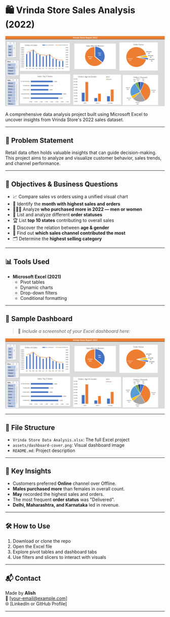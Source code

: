 # 🛍️ Vrinda Store Sales Analysis (2022)
![Dashboard](assets/dashboard-cover.png)

A comprehensive data analysis project built using Microsoft Excel to uncover insights from Vrinda Store's 2022 sales dataset.

---

## 📌 Problem Statement

Retail data often holds valuable insights that can guide decision-making. This project aims to analyze and visualize customer behavior, sales trends, and channel performance.

---

## 🎯 Objectives & Business Questions

- 📈 Compare sales vs orders using a unified visual chart
- 📅 Identify the **month with highest sales and orders**
- 👨‍🦰👩 Analyze **who purchased more in 2022 — men or women**
- 🧾 List and analyze different **order statuses**
- 🏆 List **top 10 states** contributing to overall sales
- 👥 Discover the relation between **age & gender**
- 🛒 Find out **which sales channel contributed the most**
- 🗂️ Determine the **highest selling category**

---

## 📊 Tools Used

- **Microsoft Excel (2021)**
  - Pivot tables
  - Dynamic charts
  - Drop-down filters
  - Conditional formatting

---

## 🌟 Sample Dashboard

> 📌 _Include a screenshot of your Excel dashboard here:_

![Excel Dashboard](assets/dashboard-cover.png)

---

## 📁 File Structure

- `Vrinda Store Data Analysis.xlsx`: The full Excel project
- `assets/dashboard-cover.png`: Visual dashboard image
- `README.md`: Project description

---

## 🧠 Key Insights

- Customers preferred **Online** channel over Offline.
- **Males purchased more** than females in overall count.
- **May** recorded the highest sales and orders.
- The most frequent **order status** was "Delivered".
- **Delhi, Maharashtra, and Karnataka** led in revenue.

---

## 🛠️ How to Use

1. Download or clone the repo
2. Open the Excel file
3. Explore pivot tables and dashboard tabs
4. Use filters and slicers to interact with visuals

---

## 📬 Contact

Made by **Alish**  
📧 [your-email@example.com]  
🌐 [LinkedIn or GitHub Profile]

---
